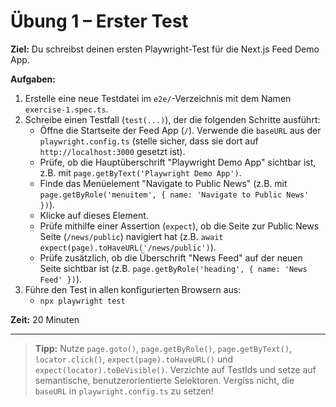# Übung 1 – Erster Test

**Ziel:**
Du schreibst deinen ersten Playwright-Test für die Next.js Feed Demo App.

**Aufgaben:**

1.  Erstelle eine neue Testdatei im `e2e/`-Verzeichnis mit dem Namen `exercise-1.spec.ts`.
2.  Schreibe einen Testfall (`test(...)`), der die folgenden Schritte ausführt:
    -   Öffne die Startseite der Feed App (`/`). Verwende die `baseURL` aus der `playwright.config.ts` (stelle sicher, dass sie dort auf `http://localhost:3000` gesetzt ist).
    -   Prüfe, ob die Hauptüberschrift "Playwright Demo App" sichtbar ist, z.B. mit `page.getByText('Playwright Demo App')`.
    -   Finde das Menüelement "Navigate to Public News" (z.B. mit `page.getByRole('menuitem', { name: 'Navigate to Public News' })`).
    -   Klicke auf dieses Element.
    -   Prüfe mithilfe einer Assertion (`expect`), ob die Seite zur Public News Seite (`/news/public`) navigiert hat (z.B. `await expect(page).toHaveURL('/news/public')`).
    -   Prüfe zusätzlich, ob die Überschrift "News Feed" auf der neuen Seite sichtbar ist (z.B. `page.getByRole('heading', { name: 'News Feed' })`).
3.  Führe den Test in allen konfigurierten Browsern aus:
    -   `npx playwright test`

**Zeit:** 20 Minuten

---

> **Tipp:** Nutze `page.goto()`, `page.getByRole()`, `page.getByText()`, `locator.click()`, `expect(page).toHaveURL()` und `expect(locator).toBeVisible()`. Verzichte auf TestIds und setze auf semantische, benutzerorientierte Selektoren. Vergiss nicht, die `baseURL` in `playwright.config.ts` zu setzen!
